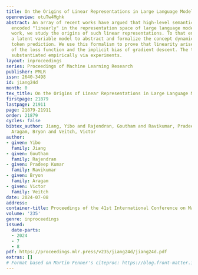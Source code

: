 ```yaml
---
title: On the Origins of Linear Representations in Large Language Models
openreview: otuTw4Mghk
abstract: An array of recent works have argued that high-level semantic concepts are
  encoded "linearly" in the representation space of large language models. In this
  work, we study the origins of such linear representations. To that end, we introduce
  a latent variable model to abstract and formalize the concept dynamics of the next
  token prediction. We use this formalism to prove that linearity arises as a consequence
  of the loss function and the implicit bias of gradient descent. The theory is further
  substantiated empirically via experiments.
layout: inproceedings
series: Proceedings of Machine Learning Research
publisher: PMLR
issn: 2640-3498
id: jiang24d
month: 0
tex_title: On the Origins of Linear Representations in Large Language Models
firstpage: 21879
lastpage: 21911
page: 21879-21911
order: 21879
cycles: false
bibtex_author: Jiang, Yibo and Rajendran, Goutham and Ravikumar, Pradeep Kumar and
  Aragam, Bryon and Veitch, Victor
author:
- given: Yibo
  family: Jiang
- given: Goutham
  family: Rajendran
- given: Pradeep Kumar
  family: Ravikumar
- given: Bryon
  family: Aragam
- given: Victor
  family: Veitch
date: 2024-07-08
address:
container-title: Proceedings of the 41st International Conference on Machine Learning
volume: '235'
genre: inproceedings
issued:
  date-parts:
  - 2024
  - 7
  - 8
pdf: https://proceedings.mlr.press/v235/jiang24d/jiang24d.pdf
extras: []
# Format based on Martin Fenner's citeproc: https://blog.front-matter.io/posts/citeproc-yaml-for-bibliographies/
---
```

